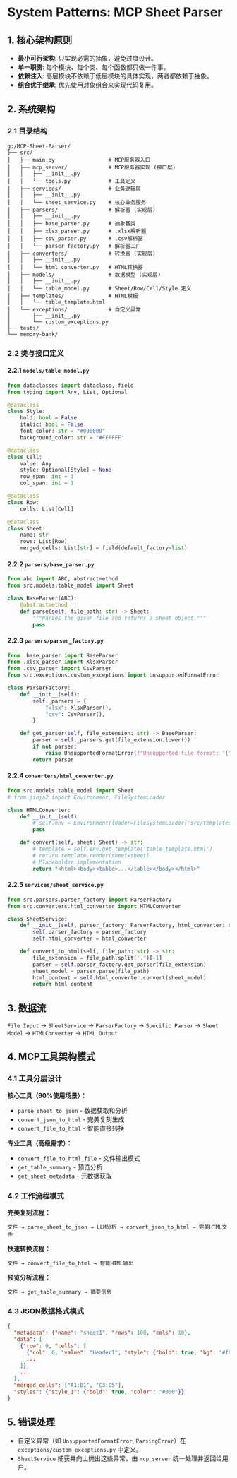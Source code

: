 # System Patterns: MCP Sheet Parser

## 1. 核心架构原则

- **最小可行架构**: 只实现必需的抽象，避免过度设计。
- **单一职责**: 每个模块、每个类、每个函数都只做一件事。
- **依赖注入**: 高层模块不依赖于低层模块的具体实现，两者都依赖于抽象。
- **组合优于继承**: 优先使用对象组合来实现代码复用。

## 2. 系统架构

### 2.1 目录结构
```
g:/MCP-Sheet-Parser/
├── src/
│   ├── main.py                 # MCP服务器入口
│   ├── mcp_server/             # MCP服务器实现 (接口层)
│   │   ├── __init__.py
│   │   └── tools.py            # 工具定义
│   ├── services/               # 业务逻辑层
│   │   ├── __init__.py
│   │   └── sheet_service.py    # 核心业务服务
│   ├── parsers/                # 解析器 (实现层)
│   │   ├── __init__.py
│   │   ├── base_parser.py      # 抽象基类
│   │   ├── xlsx_parser.py      # .xlsx解析器
│   │   ├── csv_parser.py       # .csv解析器
│   │   └── parser_factory.py   # 解析器工厂
│   ├── converters/             # 转换器 (实现层)
│   │   ├── __init__.py
│   │   └── html_converter.py   # HTML转换器
│   ├── models/                 # 数据模型 (实现层)
│   │   ├── __init__.py
│   │   └── table_model.py      # Sheet/Row/Cell/Style 定义
│   ├── templates/              # HTML模板
│   │   └── table_template.html
│   └── exceptions/             # 自定义异常
│       ├── __init__.py
│       └── custom_exceptions.py
├── tests/
└── memory-bank/
```

### 2.2 类与接口定义

#### 2.2.1 `models/table_model.py`
```python
from dataclasses import dataclass, field
from typing import Any, List, Optional

@dataclass
class Style:
    bold: bool = False
    italic: bool = False
    font_color: str = "#000000"
    background_color: str = "#FFFFFF"

@dataclass
class Cell:
    value: Any
    style: Optional[Style] = None
    row_span: int = 1
    col_span: int = 1

@dataclass
class Row:
    cells: List[Cell]

@dataclass
class Sheet:
    name: str
    rows: List[Row]
    merged_cells: List[str] = field(default_factory=list)
```

#### 2.2.2 `parsers/base_parser.py`
```python
from abc import ABC, abstractmethod
from src.models.table_model import Sheet

class BaseParser(ABC):
    @abstractmethod
    def parse(self, file_path: str) -> Sheet:
        """Parses the given file and returns a Sheet object."""
        pass
```

#### 2.2.3 `parsers/parser_factory.py`
```python
from .base_parser import BaseParser
from .xlsx_parser import XlsxParser
from .csv_parser import CsvParser
from src.exceptions.custom_exceptions import UnsupportedFormatError

class ParserFactory:
    def __init__(self):
        self._parsers = {
            "xlsx": XlsxParser(),
            "csv": CsvParser(),
        }

    def get_parser(self, file_extension: str) -> BaseParser:
        parser = self._parsers.get(file_extension.lower())
        if not parser:
            raise UnsupportedFormatError(f"Unsupported file format: '{file_extension}'")
        return parser
```

#### 2.2.4 `converters/html_converter.py`
```python
from src.models.table_model import Sheet
# from jinja2 import Environment, FileSystemLoader

class HTMLConverter:
    def __init__(self):
        # self.env = Environment(loader=FileSystemLoader('src/templates'))
        pass

    def convert(self, sheet: Sheet) -> str:
        # template = self.env.get_template('table_template.html')
        # return template.render(sheet=sheet)
        # Placeholder implementation
        return "<html><body><table>...</table></body></html>"
```

#### 2.2.5 `services/sheet_service.py`
```python
from src.parsers.parser_factory import ParserFactory
from src.converters.html_converter import HTMLConverter

class SheetService:
    def __init__(self, parser_factory: ParserFactory, html_converter: HTMLConverter):
        self.parser_factory = parser_factory
        self.html_converter = html_converter

    def convert_to_html(self, file_path: str) -> str:
        file_extension = file_path.split('.')[-1]
        parser = self.parser_factory.get_parser(file_extension)
        sheet_model = parser.parse(file_path)
        html_content = self.html_converter.convert(sheet_model)
        return html_content
```

## 3. 数据流
`File Input` → `SheetService` → `ParserFactory` → `Specific Parser` → `Sheet Model` → `HTMLConverter` → `HTML Output`

## 4. MCP工具架构模式

### 4.1 工具分层设计
**核心工具（90%使用场景）：**
- `parse_sheet_to_json` - 数据获取和分析
- `convert_json_to_html` - 完美复刻生成
- `convert_file_to_html` - 智能直接转换

**专业工具（高级需求）：**
- `convert_file_to_html_file` - 文件输出模式
- `get_table_summary` - 预览分析
- `get_sheet_metadata` - 元数据获取

### 4.2 工作流程模式
**完美复刻流程：**
```
文件 → parse_sheet_to_json → LLM分析 → convert_json_to_html → 完美HTML文件
```

**快速转换流程：**
```
文件 → convert_file_to_html → 智能HTML输出
```

**预览分析流程：**
```
文件 → get_table_summary → 摘要信息
```

### 4.3 JSON数据格式模式
```json
{
  "metadata": {"name": "sheet1", "rows": 100, "cols": 10},
  "data": [
    {"row": 0, "cells": [
      {"col": 0, "value": "Header1", "style": {"bold": true, "bg": "#f0f0f0"}},
      ...
    ]},
    ...
  ],
  "merged_cells": ["A1:B1", "C3:C5"],
  "styles": {"style_1": {"bold": true, "color": "#000"}}
}
```

## 5. 错误处理
- 自定义异常（如 `UnsupportedFormatError`, `ParsingError`）在 `exceptions/custom_exceptions.py` 中定义。
- `SheetService` 捕获并向上抛出这些异常，由 `mcp_server` 统一处理并返回给用户。